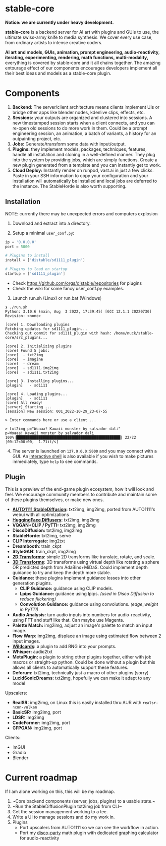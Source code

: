 # stable-core

**Notice: we are currently under heavy development.**

**stable-core** is a backend server for AI art with plugins and GUIs to use, the ultimate swiss-army knife to media synthesis. We cover every use case, from ordinary artists to intense creative coders.

**AI art and models, GUIs, animation, prompt engineering, audio-reactivity, iterating, experimenting, rendering, math functions, multi-modality,** everything is covered by stable-core and it all chains together. The amazing entourage effect of our components encourages developers implement all their best ideas and models as a stable-core plugin. 


# Components

1. **Backend:** The server/client architecture means clients implement UIs or bridge other apps like blender nodes, kdenlive clips, effects, etc.
2. **Sessions:** your outputs are organized and clustered into sessions. A new timestamped session starts when a client connects, and you can re-open old sessions to do more work in them. Could be a prompt engineering session, an animation, a batch of variants, a history for an outpainting project, etc. 
3. **Jobs:** Generate/transform some data with input/output. 
4. **Plugins:** they implement models, packages, techniques, features, handle all installation and cloning in a well-defined manner. They plug into the system by providing jobs, which are simply functions. Create a new plugin generated from a template and you can instantly get to work.
5. **Cloud Deploy:** Instantly render on runpod, vast.ai in just a few clicks. Paste in your SSH information to copy your configuration and your installation will automatically be installed and local jobs are deferred to the instance. The StableHorde is also worth supporting.

## Installation

NOTE: currently there may be unexpected errors and computers explosion

1. Download and extract into a directory.

2. Setup a minimal `user_conf.py`:

```py
ip = '0.0.0.0'
port = 5000

# Plugins to install
install = ['distable/sd1111_plugin']

# Plugins to load on startup
startup = ['sd1111_plugin']
```

   * Check https://github.com/orgs/distable/repositories for plugins
   * Check the wiki for some fancy user_conf.py examples.

3. Launch run.sh (Linux) or run.bat (Windows)

```log
❯ ./run.sh
Python: 3.10.6 (main, Aug  3 2022, 17:39:45) [GCC 12.1.1 20220730]
Revision: <none>

[core] 1. Downloading plugins
Fetching updates for sd1111_plugin...
Checking out commit for sd1111_plugin with hash: /home/nuck/stable-core/src_plugins...

[core] 2. Initializing plugins
[core] Found 5 jobs:
[core]  - txt2img
[core]  - imagine
[core]  - dream
[core]  - sd1111.img2img
[core]  - sd1111.txt2img

[core] 3. Installing plugins...
[plugin]   - sd1111

[core] 4. Loading plugins...
[plugin]   - sd1111
[core] All ready!
[server] Starting ...
[session] New session: 001_2022-10-29_23-07-55

> Enter commands here or use a client ...

> txt2img p="Woaaa! Kawaii monster by salvador dali"
p=Woaaa! Kawaii monster by salvador dali
100%|███████████████████████████████████████████████| 22/22 [00:12<00:00,  1.71it/s]

```

4. The server is launched on `127.0.0.0:5000` and you may connect with a GUI. An [interactive shell](https://github.com/distable/core/wiki#shell) is also available if you wish to make pictures immediately, type `help` to see commands.

## Plugin

This is a preview of the end-game plugin ecosystem, how it will look and feel. We encourage community members to contribute and maintain some of these plugins themselves, or make new ones.

* **[AUTO1111 StableDiffusion](https://github.com/distable/sd1111_plugin):** txt2img, img2img, ported from AUTO1111's webui with all optimizations 
* **[HuggingFace Diffusers](https://github.com/distable/sdhug_plugin):** txt2img, img2img
* **VQGAN+CLIP / PyTTI:** txt2img, img2img
* **DiscoDiffusion:** txt2img, img2img
* **StableHorde:** txt2img, serve
* **CLIP Interrogate:** img2txt
* **Dreambooth**: train_ckpt
* **StyleGAN:** train_ckpt, img2img
* **[2D Transforms](https://github.com/distable/math2d_plugin):** simple 2D transforms like translate, rotate, and scale.
* **[3D Transforms](https://github.com/stablecore-ai/math3d_plugin):** 3D transforms using virtual depth like rotating a sphere OR predicted depth from AdaBins+MiDaS. Could implement depth guidance to try and keep the depth more stable.
* **Guidance:** these plugins implement guidance losses into other generation plugins.
   * **CLIP Guidance:** guidance using CLIP models.
   * **Lpips Guidance:** guidance using lpips. _(used in Disco Diffusion to reduce flickering)_
   * **Convolution Guidance:** guidance using convolutions. _(edge_weight in PyTTI)_
* **Audio Analysis:** turn audio inputs into numbers for audio-reactivity, using FFT and stuff like that. Can maybe use Magenta.
* **Palette Match:** img2img, adjust an image's palette to match an input image.
* **Flow Warp:** img2img, displace an image using estimated flow between 2 input images.
* **[Wildcards](distable/wildcard_plugin):** a plugin to add RNG into your prompts.
* **Whisper:** audio2txt
* **MetaPlugin:** a plugin to string other plugins together, either with job macros or straight-up python. Could be done without a plugin but this allows all clients to automatically support these features.
* **Deforum:** txt2img, technically just a macro of other plugins (sorry)
* **LucidSonicDreams:** txt2img, hopefully we can make it adapt to any model



Upscalers:
  * **RealSR:** img2img, on Linux this is easily installed thru AUR with `realsr-ncnn-vulkan`
  * **BasicSR:** img2img, port
  * **LDSR:** img2img
  * **CodeFormer:** img2img, port
  * **GFPGAN:** img2img, port

Clients:
   * ImGUI
   * Gradio
   * Blender

# Current roadmap

If I am alone working on this, this will be my roadmap.

1. ~Core backend components (server, jobs, plugins) to a usable state.~
2. ~Run the StableDiffusionPlugin txt2img job from CLI~
3. Get the session management working to a tee.
4. Write a UI to manage sessions and do my work in.
5. Plugins
   - Port upscalers from AUTO1111 so we can see the workflow in action.
   - Port my [disco-party](https://github.com/oxysoft/disco-party/) math plugin with dedicated graphing calculator for audio-reactivity
